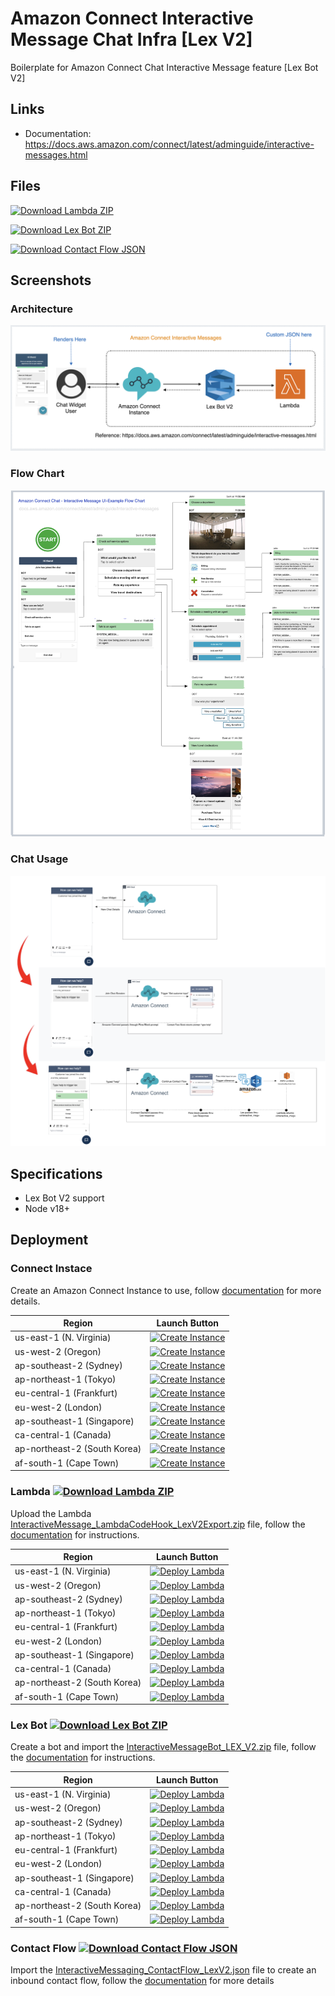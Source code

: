 # Amazon Connect Interactive Message Chat Infra [Lex V2]

Boilerplate for Amazon Connect Chat Interactive Message feature [Lex Bot V2]

## Links

* Documentation: https://docs.aws.amazon.com/connect/latest/adminguide/interactive-messages.html

## Files

[![Download Lambda ZIP](https://img.shields.io/badge/Download-ZIP-blue.svg?logo=aws-lambda&logoColor=orange&label=Download%20Lambda&color=orange)](https://github.com/spencerlepine/amazon-connect-interactive-message-chat-infra-lex-v2/blob/main/exports/InteractiveMessage_LambdaCodeHook_LexV2Export.zip)

[![Download Lex Bot ZIP](https://img.shields.io/badge/Download-ZIP-blue.svg?logo=amazon-aws&logoColor=lightgray&label=Download%20Lex%20Bot%20Export&color=blue)](https://github.com/spencerlepine/amazon-connect-interactive-message-chat-infra-lex-v2/blob/main/exports/InteractiveMessge_LambdaCodeHook_LexV1Export.zip)

[![Download Contact Flow JSON](https://img.shields.io/badge/Download-JSON-blue.svg?logo=amazon-aws&logoColor=lightgray&label=Download%20Contact%20Flow&color=green)](https://github.com/spencerlepine/amazon-connect-interactive-message-chat-infra-lex-v2/blob/main/exports/InteractiveMessaging_ContactFlow_LexV1.json)

## Screenshots

### Architecture

![image](./InteractiveMessageArchitecture.png)

### Flow Chart

![image](./InteractiveMessageFlowChart.png)

### Chat Usage

![image](./InteractiveMessageChatFlow.png)

## Specifications

- Lex Bot V2 support
- Node v18+

## Deployment

### Connect Instace

Create an Amazon Connect Instance to use, follow [documentation](https://docs.aws.amazon.com/connect/latest/adminguide/amazon-connect-instances.html) for more details.

| Region | Launch Button |
| ------ | ------------- |
| us-east-1 (N. Virginia)  | [![Create Instance](https://img.shields.io/badge/Create%20Instance-%20-green.svg?logo=amazon-aws&logoColor=white)](https://us-east-1.console.aws.amazon.com/connect/v2/app/onboarding?region=us-east-1)  |
| us-west-2 (Oregon)       | [![Create Instance](https://img.shields.io/badge/Create%20Instance-%20-green.svg?logo=amazon-aws&logoColor=white)](https://us-west-2.console.aws.amazon.com/connect/v2/app/onboarding?region=us-west-2)       |
| ap-southeast-2 (Sydney)  | [![Create Instance](https://img.shields.io/badge/Create%20Instance-%20-green.svg?logo=amazon-aws&logoColor=white)](https://ap-southeast-2.console.aws.amazon.com/connect/v2/app/onboarding?region=ap-southeast-2)  |
| ap-northeast-1 (Tokyo)   | [![Create Instance](https://img.shields.io/badge/Create%20Instance-%20-green.svg?logo=amazon-aws&logoColor=white)](https://ap-northeast-1.console.aws.amazon.com/connect/v2/app/onboarding?region=ap-northeast-1)   |
| eu-central-1 (Frankfurt) | [![Create Instance](https://img.shields.io/badge/Create%20Instance-%20-green.svg?logo=amazon-aws&logoColor=white)](https://eu-central-1.console.aws.amazon.com/connect/v2/app/onboarding?region=eu-central-1) |
| eu-west-2 (London)       | [![Create Instance](https://img.shields.io/badge/Create%20Instance-%20-green.svg?logo=amazon-aws&logoColor=white)](https://eu-west-2.console.aws.amazon.com/connect/v2/app/onboarding?region=eu-west-2)       |
| ap-southeast-1 (Singapore) | [![Create Instance](https://img.shields.io/badge/Create%20Instance-%20-green.svg?logo=amazon-aws&logoColor=white)](https://ap-southeast-1.console.aws.amazon.com/connect/v2/app/onboarding?region=ap-southeast-1) |
| ca-central-1 (Canada)    | [![Create Instance](https://img.shields.io/badge/Create%20Instance-%20-green.svg?logo=amazon-aws&logoColor=white)](https://ca-central-1.console.aws.amazon.com/connect/v2/app/onboarding?region=ca-central-1)    |
| ap-northeast-2 (South Korea) | [![Create Instance](https://img.shields.io/badge/Create%20Instance-%20-green.svg?logo=amazon-aws&logoColor=white)](https://ap-northeast-2.console.aws.amazon.com/connect/v2/app/onboarding?region=ap-northeast-2) |
| af-south-1 (Cape Town)   | [![Create Instance](https://img.shields.io/badge/Create%20Instance-%20-green.svg?logo=amazon-aws&logoColor=white)](https://af-south-1.console.aws.amazon.com/connect/v2/app/onboarding?region=af-south-1)   |


### Lambda [![Download Lambda ZIP](https://img.shields.io/badge/Download-ZIP-blue.svg?logo=aws-lambda&logoColor=orange&label=Download%20Lambda&color=orange)](https://github.com/spencerlepine/amazon-connect-interactive-message-chat-infra-lex-v2/blob/main/exports/InteractiveMessage_LambdaCodeHook_LexV2Export.zip)

Upload the Lambda [InteractiveMessage_LambdaCodeHook_LexV2Export.zip](./exports/InteractiveMessage_LambdaCodeHook_LexV2Export.zip) file, follow the [documentation](https://docs.aws.amazon.com/lambda/latest/dg/gettingstarted-package.html#gettingstarted-package-zip) for instructions.

| Region | Launch Button |
| ------ | ------------- |
| us-east-1 (N. Virginia) | [![Deploy Lambda](https://img.shields.io/badge/Create%20Lambda-%20-green.svg?logo=amazon-aws&logoColor=white)](https://us-east-1.console.aws.amazon.com/lambda/home?region=us-east-1#/create/function?intent=authorFromScratch) |
| us-west-2 (Oregon) | [![Deploy Lambda](https://img.shields.io/badge/Create%20Lambda-%20-green.svg?logo=amazon-aws&logoColor=white)](https://us-west-2.console.aws.amazon.com/lambda/home?region=us-west-2#/create/function?intent=authorFromScratch) |
| ap-southeast-2 (Sydney) | [![Deploy Lambda](https://img.shields.io/badge/Create%20Lambda-%20-green.svg?logo=amazon-aws&logoColor=white)](https://ap-southeast-2.console.aws.amazon.com/lambda/home?region=ap-southeast-2#/create/function?intent=authorFromScratch) |
| ap-northeast-1 (Tokyo) | [![Deploy Lambda](https://img.shields.io/badge/Create%20Lambda-%20-green.svg?logo=amazon-aws&logoColor=white)](https://ap-northeast-1.console.aws.amazon.com/lambda/home?region=us-east-1#/create/function?intent=authorFromScratch) |
| eu-central-1 (Frankfurt) | [![Deploy Lambda](https://img.shields.io/badge/Create%20Lambda-%20-green.svg?logo=amazon-aws&logoColor=white)](https://eu-central-1.console.aws.amazon.com/lambda/home?region=us-east-1#/create/function?intent=authorFromScratch) |
| eu-west-2 (London) | [![Deploy Lambda](https://img.shields.io/badge/Create%20Lambda-%20-green.svg?logo=amazon-aws&logoColor=white)](https://eu-west-2.console.aws.amazon.com/lambda/home?region=eu-west-2#/create/function?intent=authorFromScratch) |
| ap-southeast-1 (Singapore) | [![Deploy Lambda](https://img.shields.io/badge/Create%20Lambda-%20-green.svg?logo=amazon-aws&logoColor=white)](https://ap-southeast-1.console.aws.amazon.com/lambda/home?region=ap-southeast-1#/create/function?intent=authorFromScratch) |
| ca-central-1 (Canada) | [![Deploy Lambda](https://img.shields.io/badge/Create%20Lambda-%20-green.svg?logo=amazon-aws&logoColor=white)](https://ca-central-1.console.aws.amazon.com/lambda/home?region=ca-central-1#/create/function?intent=authorFromScratch) |
| ap-northeast-2 (South Korea) | [![Deploy Lambda](https://img.shields.io/badge/Create%20Lambda-%20-green.svg?logo=amazon-aws&logoColor=white)](https://ap-northeast-2.console.aws.amazon.com/lambda/home?region=ap-northeast-2#/create/function?intent=authorFromScratch) |
| af-south-1 (Cape Town) | [![Deploy Lambda](https://img.shields.io/badge/Create%20Lambda-%20-green.svg?logo=amazon-aws&logoColor=white)](https://af-south-1.console.aws.amazon.com/lambda/home?region=af-south-1#/create/function?intent=authorFromScratch) |

### Lex Bot [![Download Lex Bot ZIP](https://img.shields.io/badge/Download-ZIP-blue.svg?logo=amazon-aws&logoColor=lightgray&label=Download%20Lex%20Bot%20Export&color=blue)](https://github.com/spencerlepine/amazon-connect-interactive-message-chat-infra-lex-v2/blob/main/exports/InteractiveMessageBot_LEX_V2.zip)

Create a bot and import the [InteractiveMessageBot_LEX_V2.zip](./exports/InteractiveMessageBot_LEX_V2.zip) file, follow the [documentation](https://docs.aws.amazon.com/lexv2/latest/dg/import-console.html) for instructions.

| Region | Launch Button |
| ------ | ------------- |
| us-east-1 (N. Virginia) | [![Deploy Lambda](https://img.shields.io/badge/Create%20Lex%20Bot-%20-green.svg?logo=amazon-aws&logoColor=white)](https://us-east-1.console.aws.amazon.com/lexv2/home?region=us-east-1#importBot) |
| us-west-2 (Oregon) | [![Deploy Lambda](https://img.shields.io/badge/Create%20Lex%20Bot-%20-green.svg?logo=amazon-aws&logoColor=white)](https://us-west-2.console.aws.amazon.com/lexv2/home?region=us-west-2#importBot) |
| ap-southeast-2 (Sydney) | [![Deploy Lambda](https://img.shields.io/badge/Create%20Lex%20Bot-%20-green.svg?logo=amazon-aws&logoColor=white)](https://ap-southeast-2.console.aws.amazon.com/lexv2/home?region=ap-southeast-2#importBot) |
| ap-northeast-1 (Tokyo) | [![Deploy Lambda](https://img.shields.io/badge/Create%20Lex%20Bot-%20-green.svg?logo=amazon-aws&logoColor=white)](https://ap-northeast-1.console.aws.amazon.com/lexv2/home?region=ap-northeast-1#importBot) |
| eu-central-1 (Frankfurt) | [![Deploy Lambda](https://img.shields.io/badge/Create%20Lex%20Bot-%20-green.svg?logo=amazon-aws&logoColor=white)](https://eu-central-1.console.aws.amazon.com/lexv2/home?region=eu-central-1#importBot) |
| eu-west-2 (London) | [![Deploy Lambda](https://img.shields.io/badge/Create%20Lex%20Bot-%20-green.svg?logo=amazon-aws&logoColor=white)](https://eu-west-2.console.aws.amazon.com/lexv2/home?region=eu-west-2#importBot) |
| ap-southeast-1 (Singapore) | [![Deploy Lambda](https://img.shields.io/badge/Create%20Lex%20Bot-%20-green.svg?logo=amazon-aws&logoColor=white)](https://ap-southeast-1.console.aws.amazon.com/lexv2/home?region=ap-southeast-1#importBot) |
| ca-central-1 (Canada) | [![Deploy Lambda](https://img.shields.io/badge/Create%20Lex%20Bot-%20-green.svg?logo=amazon-aws&logoColor=white)](https://ca-central-1.console.aws.amazon.com/lexv2/home?region=ca-central-1#importBot) |
| ap-northeast-2 (South Korea) | [![Deploy Lambda](https://img.shields.io/badge/Create%20Lex%20Bot-%20-green.svg?logo=amazon-aws&logoColor=white)](https://ap-northeast-2.console.aws.amazon.com/lexv2/home?region=ap-northeast-2importBot) |
| af-south-1 (Cape Town) | [![Deploy Lambda](https://img.shields.io/badge/Create%20Lex%20Bot-%20-green.svg?logo=amazon-aws&logoColor=white)](https://af-south-1.console.aws.amazon.com/lexv2/home?region=af-south-1#importBot) |

### Contact Flow [![Download Contact Flow JSON](https://img.shields.io/badge/Download-JSON-blue.svg?logo=amazon-aws&logoColor=lightgray&label=Download%20Contact%20Flow&color=green)](https://github.com/spencerlepine/amazon-connect-interactive-message-chat-infra-lex-v2/blob/main/exports/InteractiveMessaging_ContactFlow_LexV2.json)

Import the [InteractiveMessaging_ContactFlow_LexV2.json](./exports/InteractiveMessaging_ContactFlow_LexV2.json) file to create an inbound contact flow, follow the [documentation](https://docs.aws.amazon.com/connect/latest/adminguide/contact-flow-import-export.html) for more details
